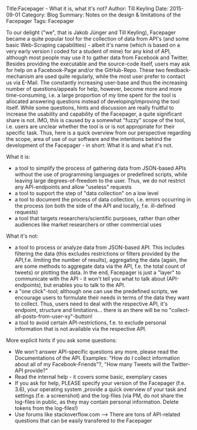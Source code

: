 Title:Facepager - What it is, what it's not?
Author: Till Keyling
Date: 2015-09-01
Category: Blog
Summary: Notes on the design & limitations of the Facepager
Tags: Facepager


To our delight ("we", that is Jakob Jünger and Till Keyling), Facepager became a quite popular tool for the collection of data from API's (and some basic Web-Scraping capabilities) - albeit it's name (which is based on a very early version I coded for a student of mine) for any kind of API, although most people may use it to gather data from Facebook and Twitter.
Besides providing the executable and the source-code itself, users may ask for help on a Facebook-Page and/or the GitHub-Repo. These two feedback-mechanism are used quite regularly, while the most user prefer to contact us via E-Mail.
The constantly increasing user-base and thus the increasing number of questions/appeals for help, however, become more and more time-consuming, i.e. a large proportion of my time spent for the tool is allocated answering questions instead of developing/improving the tool itself. While some questions, hints and discussion are really fruitful to increase the usability and capability of the Facepager, a quite significant share is not. IMO, this is caused by a somewhat "fuzzy" scope of the tool, i.e. users are unclear whether the tool is or is not appropriate for their specific task. Thus, here is a quick overview from our perspective regarding the scope, area of use of our software and the intentions behind the development of the Facepager - in short: What it is and what it's not.  

What it is:

- a tool to simplify the process of gathering data from JSON-based APIs without the use of programming languages or predefined scripts, while leaving large degrees-of-freedom to the user. Thus, we do not restrict any API-endpoints and allow "useless" requests
- a tool to support the step of "data collection" on a low level
- a tool to document the process of data collection, i.e. errors occurring in the process (on both the side of the API and locally, f.e. ill-defined requests) 
- a tool that targets researchers/scientific purposes, rather than other audiences like market researchers or other commercial uses 

What it's not:

- a tool to process or analyze data from JSON-based API. This includes filtering the data (this excludes restrictions or filters provided by the API,f.e. limiting the number of results), aggregating the data (again, the are some methods to aggregate data via the API, f.e. the total count of tweets) or plotting the data. In the end, Facepager is just a "layer" to communicate with the API  - it won't tell you what to talk about (API-endpoints), but enables you to talk to the API. 
- a "one click"-tool; although one can use the predefined scripts, we encourage users to formulate their needs in terms of the data they want to collect. Thus, users need to deal with the respective API, it's endpoint, structure and limitations... there is an there will be no "collect-all-posts-from-user-xy"-button!
- a tool to avoid certain API-restrictions, f.e. to exclude personal information that is not available via the respective API.


More explicit hints if you ask some questions:

- We won't answer API-specific questions any more, please read the Documentations of the API. Examples: "How do I collect information about all of my Facebook-Friends"?, "How many Tweets will the Twitter-API provide?"
- Read the internal help - it covers some basic, exemplary cases
- If you ask for help, PLEASE specify your version of the Facepager (f.e. 3.6), your operating system ,provide a quick overview of your task and settings (f.e. a screenshot) and the log-files (via PM, do not share the log-files in public, as they may contain personal information. Delete tokens from the log-files!)
- Use forums like stackoverflow.com --> There are tons of API-related questions that can be easily transfered to the Facepager
